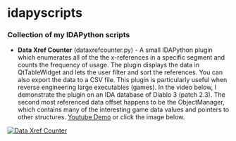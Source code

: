 # idapyscripts
### Collection of my IDAPython scripts
* **Data Xref Counter** (dataxrefcounter.py) - A small IDAPython plugin which enumerates all of the the x-references in a specific segment and counts the frequency of usage. The plugin displays the data in QtTableWidget and lets the user filter and sort the references. You can also export the data to a CSV file. This plugin is particularly useful when reverse engineering large executables (games). In the video below, I demonstrate the plugin on an IDA database of Diablo 3 (patch 2.3). The second most referenced data offset happens to be the ObjectManager, which contains many of the interesting game data values and pointers to other structures. [Youtube Demo](http://www.youtube.com/watch?v=r_lbYsU3jSU) or click the image below.


[![Data Xref Counter](http://img.youtube.com/vi/r_lbYsU3jSU/0.jpg)](http://www.youtube.com/watch?v=r_lbYsU3jSU)
